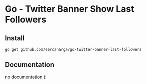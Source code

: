 # Go - Twitter Banner Show Last Followers

## Install

    go get github.com/sercanarga/go-twitter-banner-last-followers

## Documentation

no documentation (:
